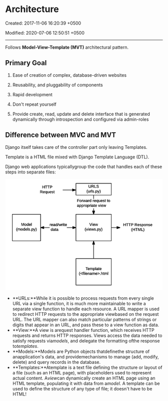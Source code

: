 # Architecture

Created: 2017-11-06 16:20:39 +0500

Modified: 2020-07-06 12:50:51 +0500

---

Follows **Model-View-Template (MVT)** architectural pattern.

## Primary Goal

1.  Ease of creation of complex, database-driven websites

2.  Reusability, and pluggability of components

3.  Rapid development

4.  Don't repeat yourself

5.  Provide create, read, update and delete interface that is generated dynamically through introspection and configured via admin-roles

## Difference between MVC and MVT

Django itself takes care of the controller part only leaving Templates.

Template is a HTML file mixed with Django Template Language (DTL).



Django web applications typicallygroup the code that handles each of these steps into separate files:

![image](media/Architecture-image1.png)
-   **URLs:**While it is possible to process requests from every single URL via a single function, it is much more maintainable to write a separate view function to handle each resource. A URL mapper is used to redirect HTTP requests to the appropriate viewbased on the request URL. The URL mapper can also match particular patterns of strings or digits that appear in an URL, and pass these to a view function as data.
-   **View:**A view is arequest handler function, which receives HTTP requests and returns HTTP responses. Views access the data needed to satisfy requests via*models*, and delegate the formatting ofthe response to*templates*.
-   **Models:**Models are Python objects thatdefinethe structure of anapplication's data, and providemechanisms to manage (add, modify, delete) and query records in the database.
-   **Templates:**Atemplate is a text file defining the structure or layout of a file (such as an HTML page), with placeholders used to represent actual content. A*view*can dynamically create an HTML page using an HTML template, populating it with data from a*model*. A template can be used to define the structure of any type of file; it doesn't have to be HTML!

